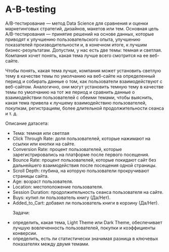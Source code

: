 # A-B-testing
A/B-тестирование — метод Data Science для сравнения и оценки маркетинговых стратегий, дизайнов, макетов или тем. Основная цель A/B-тестирования — принятие решений на основе данных, которые приводят к улучшению пользовательского опыта, улучшению показателей производительности и, в конечном итоге, к лучшим бизнес-результатам. Допустим, у нас есть две темы: темная и светлая. Компания хочет понять, какая тема лучше всего смотрится на ее веб-сайте.<p>
Чтобы понять, какая тема лучше, компания может установить светлую тему в качестве темы по умолчанию на веб-сайте на определенный период и собирать данные о том, как пользователи взаимодействуют с веб-сайтом. Аналогично, они могут установить темную тему в качестве темы по умолчанию на тот же период и сравнить данные о взаимодействии пользователей с обеими темами, чтобы выяснить, какая тема привела к лучшему взаимодействию пользователей, покупкам, регистрациям, более длительной продолжительности сеанса и т. д.<p>

Описание датасета:
- Тема: темная или светлая
- Click Through Rate: доля пользователей, которые нажимают на ссылки или кнопки на сайте.
- Conversion Rate: процент пользователей, которые зарегистрировались на платформе после первого посещения.
- Bounce Rate: процент пользователей, которые покидают сайт без дальнейшего взаимодействия после посещения одной страницы.
- Scroll Depth: глубина, на которую пользователи прокручивают страницы сайта.
- Age: возраст пользователя.
- Location: местоположение пользователя.
- Session Duration: продолжительность сеанса пользователя на сайте.
- Buys: купил ли пользователь книгу (Да/Нет).
- Added_to_Cart: добавил ли пользователь книги в корзину (Да/Нет).<p>
Задачи:<p>
- определить, какая тема, Light Theme или Dark Theme, обеспечивает лучшую вовлеченность пользователей, покупки и коэффициенты конверсии.
- определить, есть ли статистически значимая разница в ключевых показателях между двумя темами.
